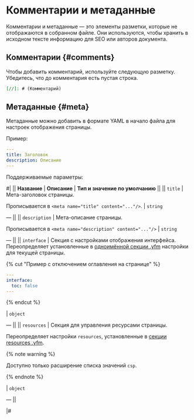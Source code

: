 # Комментарии и метаданные

Комментарии и метаданные — это элементы разметки, которые не отображаются в собранном файле. Они используются, чтобы хранить в исходном тексте информацию для SEO или авторов документа.

## Комментарии {#comments}

Чтобы добавить комментарий, используйте следующую разметку. Убедитесь, что до комментария есть пустая строка.

```markdown
[//]: # (Комментарий)
```

## Метаданные {#meta}

Метаданные можно добавить в формате YAML в начало файла для настроек отображения страницы.

Пример:
```yaml
---
title: Заголовок
description: Описание
---
```

Поддерживаемые параметры:

#|
|| **Название** | **Описание** | **Тип и значение по умолчанию** ||
|| `title` | Мета-заголовок страницы.

Прописывается в `<meta name="title" content="..."/>`. | `string`

— ||
|| `description` | Мета-описание страницы.

Прописывается в `<meta name="description" content="..."/>` | `string`

— ||
|| `interface` | Секция с настройками отображения интерфейса. Переопределяет установленные в [одноимённой секции .yfm](../settings.md#interface) настройки для текущей страницы.

{% cut "Пример с отключением оглавления на странице" %}

```yaml
---
interface:
  toc: false
---
```
{% endcut %}

| `object`

— ||
|| `resources` | Секция для управления ресурсами страницы.

Переопределяет настройки `resources`, установленные в [секции resources .yfm](../settings.md#resources).

{% note warning %}

Доступно только расширение списка значений `csp`.

{% endnote %}

| `object`

— ||

|#
